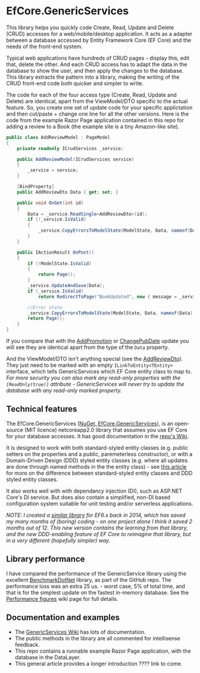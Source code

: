 # EfCore.GenericServices

This library helps you quickly code Create, Read, Update and Delete (CRUD) accesses
for a web/mobile/desktop application. It acts as a adapter between a database accessed
by Entity Framework Core (EF Core) and the needs of the front-end system.

Typical web applications have hundreds of CRUD pages - display this, edit that, delete the other. 
And each CRUD access has to adapt the data in the database to show the user, and then
apply the changes to the database. This library extracts 
the pattern into a library, making the writing of the CRUD front-end code both quicker and
simpler to write.

The code for each of the four access type (Create, Read, Update and Delete) are identical,
apart from the ViewModel/DTO specific to the actual feature. So, you create one set of update
code for your specific applictation and then cut/paste + change one line for all the other 
versions. Here is the code from the example Razor Page application contained in this repo
for adding a review to a Book (the example site is a tiny Amazon-like site).

```csharp
public class AddReviewModel : PageModel
{
    private readonly ICrudServices _service;

    public AddReviewModel(ICrudServices service)
    {
        _service = service;
    }

    [BindProperty]
    public AddReviewDto Data { get; set; }

    public void OnGet(int id)
    {
        Data = _service.ReadSingle<AddReviewDto>(id);
        if (!_service.IsValid)
        {
            _service.CopyErrorsToModelState(ModelState, Data, nameof(Data));
        }
    }

    public IActionResult OnPost()
    {
        if (!ModelState.IsValid)
        {
            return Page();
        }
        _service.UpdateAndSave(Data);
        if (_service.IsValid)
            return RedirectToPage("BookUpdated", new { message = _service.Message});

        //Error state
        _service.CopyErrorsToModelState(ModelState, Data, nameof(Data));
        return Page();
    }
}
```
If you compare that with the 
[AddPromotion](https://github.com/JonPSmith/EfCore.GenericServices/blob/master/RazorPageApp/Pages/Home/AddPromotion.cshtml.cs) or
[ChangePubDate](https://github.com/JonPSmith/EfCore.GenericServices/blob/master/RazorPageApp/Pages/Home/ChangePubDate.cshtml.cs)
update you will see they are identical apart from the type of the `Data` property.

And the ViewModel/DTO isn't anything special (see the 
[AddReviewDto](https://github.com/JonPSmith/EfCore.GenericServices/blob/master/ServiceLayer/HomeController/Dtos/AddReviewDto.cs)). 
They just need to be marked with an empty 
`ILinkToEntity<TEntity>` interface, which tells GenericServices which EF Core entity 
class to map to. *For more security you can also mark any read-only properties with the 
`[ReadOnly(true)]` attribute - GenericServices will never try to update the 
database with any read-only marked property.*

## Technical features
The EfCore.GenericServices ([NuGet, EfCore.GenericServices](https://www.nuget.org/packages/EfCore.GenericServices/)), 
is an open-source (MIT licence) netcoreapp2.0 library that assumes you use EF Core for your database accesses. 
It has good documentation in the [repo's Wiki](https://github.com/JonPSmith/EfCore.GenericServices/wiki).

It is designed to work with both standard-styled
entity classes (e.g. public setters on the properties and a public, paremeterless constructor),
or with a Domain-Driven Design (DDD) styled entity classes (e.g. where all updates are done through named 
methods in the the entity class) - see 
[this article](https://www.thereformedprogrammer.net/creating-domain-driven-design-entity-classes-with-entity-framework-core/)
for more on the difference between standard-styled entity classes and DDD styled entity classes.

It also works well with with dependancy injection (DI), such as ASP.NET Core's DI service.
But does also contain a simplified, non-DI based configuration system suitable for unit testing 
and/or serverless applications.

*NOTE: I created a [similar library](https://github.com/JonPSmith/GenericServices)
for EF6.x back in 2014, which has saved my many months of (boring) coding -
on one project alone I think it saved 2 months out of 12.
This new version contains the learning from that library, and the new DDD-enabling feature of EF Core
to reimagine that library, but in a very different (hopefully simpler) way.*

## Library performance

I have compared the performance of the GenericService library using the excellent
[BenchmarkDotNet](https://github.com/dotnet/BenchmarkDotNet) library, as part of the GitHub repo.
The performance loss was an extra 25 us. - worst case, 5% of total time, and that is for the 
simplest update on the fastest in-memory database.
See the [Performance figures](https://github.com/JonPSmith/EfCore.GenericServices/wiki/Performance-figures)
wiki page for full details.

## Documentation and examples
* The [GenericServices Wiki](https://github.com/JonPSmith/EfCore.GenericServices/wiki) has
lots of documentation.
* The public methods in the library are all commented for intellisense feedback.
* This repo contains a runnable example Razor Page application, with the database in the DataLayer.
* This general article provides a longer introduction ???? link to come.